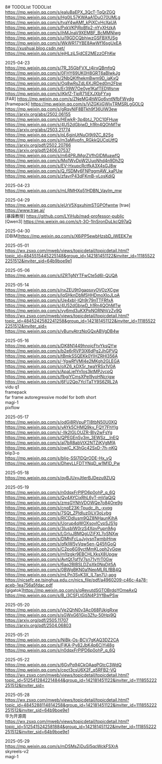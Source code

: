 8# TODOList
TODOList  
https://mp.weixin.qq.com/s/ealuBaEPX_3QcT-TqQrZGQ  
https://mp.weixin.qq.com/s/Hg0lL57KWAaA1DuO70UMLg  
https://mp.weixin.qq.com/s/tvaY4wAMf_kPjXCvHcXaUA  
https://mp.weixin.qq.com/s/PxkVKPjRoBfp2-nYyXHzkA  
https://mp.weixin.qq.com/s/ihMJnaV9XEMBF_BcMMNlwg  
https://mp.weixin.qq.com/s/ui19GDCQbhjwzGSFBXfUSg  
https://mp.weixin.qq.com/s/WkWR17YBE8AwWf16sgUxEA  
https://xushuai.blog.csdn.net/  
https://mp.weixin.qq.com/s/ejHLzjL5jdCE2MEzzOFhKw  

2025-04-23  
https://mp.weixin.qq.com/s/7R_35GbFVX_t4irxQBmfqQ  
https://mp.weixin.qq.com/s/0FHY69UK0H8GRT6aBlwkJg  
https://mp.weixin.qq.com/s/2NbQKlfhekmBwm9D_iaKxQ  
https://mp.weixin.qq.com/s/Oq8wRsZdL6XJRDed0m2Fbw  
https://mp.weixin.qq.com/s/Er39W7Oe0ye1KafTEDWsnw  
https://mp.weixin.qq.com/s/iKkfZ-TipR71iEXJXbFYxg  
[FAR] https://mp.weixin.qq.com/s/ZNeMG4hWGo6vntNfbFWydg   
[framepack] https://mp.weixin.qq.com/s/VjZGKiiGWjvTRMSRLgGOLQ   
https://mp.weixin.qq.com/s/gRqyNlF8BTkh9f36UlW3ew  
https://arxiv.org/abs/2502.06155  
https://mp.weixin.qq.com/s/HEwkR-3p4btJ_7OC10FHuw  
https://mp.weixin.qq.com/s/4U52dGbjwD_h1Rn4QOhMTw  
https://arxiv.org/abs/2503.21774  
https://mp.weixin.qq.com/s/pL6gjnUtNuOl9j9ZC_82Sg  
https://mp.weixin.qq.com/s/m3aMjvpfn_RGkkQUCqUtfQ  
https://arxiv.org/pdf/2502.20766  
https://arxiv.org/pdf/2406.07537  
https://mp.weixin.qq.com/s/m64PRJMgrZVfhGlDMuawfQ  
https://mp.weixin.qq.com/s/Mq1WvDpW2UuoNhd4n9DhZQ  
https://mp.weixin.qq.com/s/EV-HxupcRctfkA3X4sGJ8w  
https://mp.weixin.qq.com/s/Q_fSDMy6FNPqgmAW_kaPUw  
https://mp.weixin.qq.com/s/zfavrP43dFKmB-vLosKdjQ  

2025-04-23  
https://mp.weixin.qq.com/s/mLRMHXq51HDBN_Vaylm_mw  

2025-04-29  
https://mp.weixin.qq.com/s/eUrV5XgxuhimSTGPOfwntw
[trae] https://www.trae.ai/  
[暴躁教授] https://github.com/LYiHub/mad-professor-public  
[Qwen3] https://mp.weixin.qq.com/s/t-3O-1lnSronDuLkcQ97aQ  

2025-04-30  
[DBIM]https://mp.weixin.qq.com/s/X6jPP5ewbHzsbD_iWEEK7w  

2025-05-01  
https://wx.zsxq.com/mweb/views/topicdetail/topicdetail.html?topic_id=4845515445225148&group_id=142181451122&inviter_id=111855222251512&inviter_sid=64b9boe9e1  

2025-05-06  
https://mp.weixin.qq.com/s/IZRTgNYTFwCte5d6l-QUQA  

2025-05-14  
https://mp.weixin.qq.com/s/nxZEU9t0gaqsxyOVOzXCgw  
https://mp.weixin.qq.com/s/lqSHknDbM5HHDmoXIoJLpA  
https://mp.weixin.qq.com/s/Ue4xbI-IQh9r79nTTFRfxA  
https://mp.weixin.qq.com/s/4U52dGbjwD_h1Rn4QOhMTw  
https://mp.weixin.qq.com/s/vy6md3uKXPpNORNhVzZv9Q  
https://wx.zsxq.com/mweb/views/topicdetail/topicdetail.html?topic_id=4845242582241258&group_id=142181451122&inviter_id=111855222251512&inviter_sid=  
https://mp.weixin.qq.com/s/vBunvAtrzNoGQxABVgDB4w  

2025-05-16  
https://mp.weixin.qq.com/s/DK8N1449hnojcFtvYksQYw  
https://mp.weixin.qq.com/s/b2e6rRVP3lX6dPg2JhGPVQ  
https://mp.weixin.qq.com/s/tBmkSSQEKk0YIHZRHl356A  
https://mp.weixin.qq.com/s/-YgwRfVMI4e2MKgh2GLEGA  
https://mp.weixin.qq.com/s/oXZ6_kDX5r_twaYRSx1V0A  
https://mp.weixin.qq.com/s/ApaLjelYn1os3ktMPJvcpQ  
https://mp.weixin.qq.com/s/fbgiYCmsXPel9yoHNcrigw  
https://mp.weixin.qq.com/s/6FU2Qp7YcITaTY9S6ZRL2A  
vidu q1  
framepack  
far frame autoregressive model for both short  
magi-1  
pixflow  

2025-05-17  
https://mp.weixin.qq.com/s/odGj8RVpuPTI8tbN50U0XQ  
https://mp.weixin.qq.com/s/yAYk5CHMQ9kv_FQY7FhYIg  
https://mp.weixin.qq.com/s/-lIk2lGLOUZR-Bly2wFsYg  
https://mp.weixin.qq.com/s/QPEGEnSy3m_3EWSz__lnEQ  
https://mp.weixin.qq.com/s/aI7bR8abVtX2NTZiKVgMfA  
https://mp.weixin.qq.com/s/owjC_K3hGc42SxD-7h-nKQ  
blip3-o  
https://mp.weixin.qq.com/s/bIjg-SSl7lDQrODE-Hx_vQ  
https://mp.weixin.qq.com/s/DheyLLFDTYNqD_w1M1D_Pw    

2025-05-18  
https://mp.weixin.qq.com/s/qyBJUxyJtIerBJDezu9ZUQ  

2025-05-19  
https://mp.weixin.qq.com/s/n0dqxFrPlPD6p0ohP_q_6Q  
https://mp.weixin.qq.com/s/Qv4AYCixRhL6yT-mVlaQiQ  
https://mp.weixin.qq.com/s/zmsGYNhVDOWQe7o84Ore9g  
https://mp.weixin.qq.com/s/cnqE23K-Tpudc_ih_-xvqg  
https://mp.weixin.qq.com/s/7SQt_ZPldluz0jLV3oLybg  
https://mp.weixin.qq.com/s/RlCDdIusm9QZ8NHaunKihA  
https://mp.weixin.qq.com/s/Uorup4qWOXsovlCvpSJS1g  
https://mp.weixin.qq.com/s/3IusblW0rzS4XpvPupn9Ag  
https://mp.weixin.qq.com/s/LGrluJBMQgUZiFXL7oSNXw  
https://mp.weixin.qq.com/s/DMhjFcLuJvjvsnTwmbiHnw  
https://mp.weixin.qq.com/s/qfkIW5yVqw5en-Q45fiGoQ  
https://mp.weixin.qq.com/s/C2po6G9yctMmKLoph2yGqw  
https://mp.weixin.qq.com/s/m1lzgkr9EBCHLXksX8Upgw  
https://mp.weixin.qq.com/s/AvtQt7qf1V7sn71yYrT0Gw  
https://mp.weixin.qq.com/s/6aq2BIBSLDZqXk0NqDjt5A  
https://mp.weixin.qq.com/s/0BWgBKN0a1NepMLRLfBB4Q  
https://mp.weixin.qq.com/s/mLPn3SvK3X_IL7an7U-apg  
https://nicsefc.ee.tsinghua.edu.cn/nics_file/pdf/a4960209-c46c-4a78-aceb-1ea756a5fdac.pdf  
[gigatok]https://mp.weixin.qq.com/s/qRevutdSGTOBrdqYOmeAxQ  
https://mp.weixin.qq.com/s/B_i3CSFLtGSN4P3YfBwPSw  

2025-05-20  
https://mp.weixin.qq.com/s/Ve2QhN0v3Ac068PJkigRxw  
https://mp.weixin.qq.com/s/sGWxG61Gjo3Zfu-50Hpj9Q  
https://arxiv.org/pdf/2505.11707  
https://arxiv.org/pdf/2504.06803  

2025-05-21  
https://mp.weixin.qq.com/s/NiBk-Os-BCV7gKAQ3DZ2CA  
https://mp.weixin.qq.com/s/FjKA-Py82JbK4p6CiYj48g  
https://mp.weixin.qq.com/s/n0dqxFrPlPD6p0ohP_q_6Q  

2025-05-22  
https://mp.weixin.qq.com/s/6GvPq94CkOAaqPGtcC3WdQ  
https://mp.weixin.qq.com/s/cpct3csU6X2F_q5RFB2-VQ  
https://wx.zsxq.com/mweb/views/topicdetail/topicdetail.html?topic_id=5125412842214844&group_id=142181451122&inviter_id=111855222251512&inviter_sid=  

2025-05-28  
https://wx.zsxq.com/mweb/views/topicdetail/topicdetail.html?topic_id=4845288114814258&group_id=142181451122&inviter_id=111855222251512&inviter_sid=64b9boe9e1  
华为开源周  
https://wx.zsxq.com/mweb/views/topicdetail/topicdetail.html?topic_id=5125415242581884&group_id=142181451122&inviter_id=111855222251512&inviter_sid=64b9boe9e1  

2025-05-29  
https://mp.weixin.qq.com/s/mDSMsZjDuSl5qcWckFSXrA  
skyreels-v2  
magi-1  
